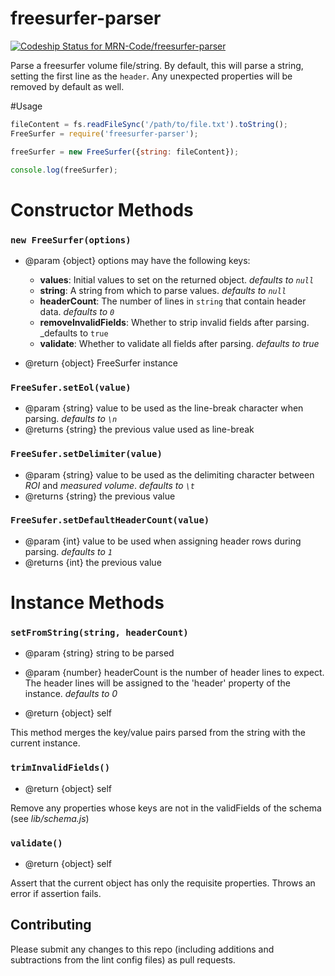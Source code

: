 # freesurfer-parser

[ ![Codeship Status for MRN-Code/freesurfer-parser](https://codeship.com/projects/3d985d20-3c93-0133-6289-3ebbb4d77cd4/status?branch=master)](https://codeship.com/projects/102291)

Parse a freesurfer volume file/string. By default, this will parse a string, setting the first line as the `header`. Any unexpected properties will be removed by default as well.

#Usage
```js
fileContent = fs.readFileSync('/path/to/file.txt').toString();
FreeSurfer = require('freesurfer-parser');

freeSurfer = new FreeSurfer({string: fileContent});

console.log(freeSurfer);
```

# Constructor Methods
### `new FreeSurfer(options)`
- @param {object} options may have the following keys:

  - **values**: Initial values to set on the returned object. _defaults to `null`_
  - **string**: A string from which to parse values. _defaults to `null`_
  - **headerCount**: The number of lines in `string` that contain header data.
_defaults to `0`_
  - **removeInvalidFields**: Whether to strip invalid fields after parsing.
_defaults to `true`
  - **validate**: Whether to validate all fields after parsing. _defaults to true_

- @return {object} FreeSurfer instance

### `FreeSufer.setEol(value)`
- @param {string} value to be used as the line-break character when parsing.
_defaults to `\n`_
- @returns {string} the previous value used as line-break

### `FreeSufer.setDelimiter(value)`
- @param {string} value to be used as the delimiting character between _ROI_ and _measured volume_.
_defaults to `\t`_
- @returns {string} the previous value

### `FreeSufer.setDefaultHeaderCount(value)`
- @param {int} value to be used when assigning header rows during parsing.
_defaults to `1`_
- @returns {int} the previous value

# Instance Methods

### `setFromString(string, headerCount)`
- @param {string} string to be parsed
- @param {number} headerCount is the number of header lines to expect.
The header lines will be assigned to the 'header' property of the instance.
_defaults to 0_

- @return {object} self

This method merges the key/value pairs parsed from the string with the current instance.

### `trimInvalidFields()`
- @return {object} self

Remove any properties whose keys are not in the validFields of the schema (see _lib/schema.js_)

### `validate()`
- @return {object} self

Assert that the current object has only the requisite properties. Throws an error if assertion fails.

## Contributing
Please submit any changes to this repo (including additions and subtractions from the lint config files) as pull requests.
